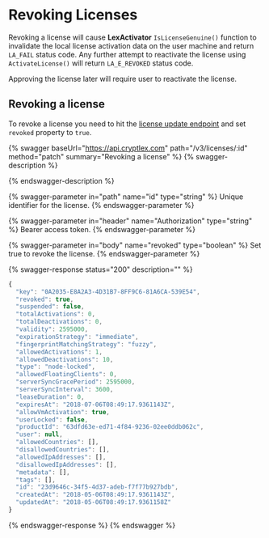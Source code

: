 # Revoking Licenses

Revoking a license will cause **LexActivator** `IsLicenseGenuine()` function to invalidate the local license activation data on the user machine and return `LA_FAIL` status code. Any further attempt to reactivate the license using `ActivateLicense()` will return `LA_E_REVOKED` status code.

Approving the license later will require user to reactivate the license.

## Revoking a license

To revoke a license you need to hit the [license update endpoint](https://api.cryptlex.com/v3/docs#operation/patch/v3/licenses/{id}) and set `revoked` property to `true`.

{% swagger baseUrl="https://api.cryptlex.com" path="/v3/licenses/:id" method="patch" summary="Revoking a license" %}
{% swagger-description %}

{% endswagger-description %}

{% swagger-parameter in="path" name="id" type="string" %}
Unique identifier for the license.
{% endswagger-parameter %}

{% swagger-parameter in="header" name="Authorization" type="string" %}
Bearer access token.
{% endswagger-parameter %}

{% swagger-parameter in="body" name="revoked" type="boolean" %}
Set true to revoke the license.
{% endswagger-parameter %}

{% swagger-response status="200" description="" %}
```javascript
{
  "key": "0A2035-E8A2A3-4D31B7-8FF9C6-81A6CA-539E54",
  "revoked": true,
  "suspended": false,
  "totalActivations": 0,
  "totalDeactivations": 0,
  "validity": 2595000,
  "expirationStrategy": "immediate",
  "fingerprintMatchingStrategy": "fuzzy",
  "allowedActivations": 1,
  "allowedDeactivations": 10,
  "type": "node-locked",
  "allowedFloatingClients": 0,
  "serverSyncGracePeriod": 2595000,
  "serverSyncInterval": 3600,
  "leaseDuration": 0,
  "expiresAt": "2018-07-06T08:49:17.9361143Z",
  "allowVmActivation": true,
  "userLocked": false,
  "productId": "63dfd63e-ed71-4f84-9236-02ee0ddb062c",
  "user": null,
  "allowedCountries": [],
  "disallowedCountries": [],
  "allowedIpAddresses": [],
  "disallowedIpAddresses": [],
  "metadata": [],
  "tags": [],
  "id": "23d9646c-34f5-4d37-adeb-f7f77b927bdb",
  "createdAt": "2018-05-06T08:49:17.9361143Z",
  "updatedAt": "2018-05-06T08:49:17.9361158Z"
}
```
{% endswagger-response %}
{% endswagger %}

